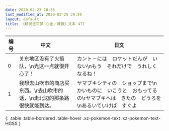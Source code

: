 ```yaml
---
date: 2020-02-23 20:56
last_modified_at: 2020-02-25 20:50
layout: default
title: 《精灵宝可梦 心金／魂银》文本 477
---
```

| 编号 | 中文 | 日文 |
| ---- | ---- | ---- |
| 0 | 关东地区没有了火箭队，\n光这一点就很开心了！ | カント－には　ロケットだんが　いない\nもう　それだけで　うれしくなるね！ |
| 1 | 我想去山吹市的商店买东西。\r去山吹市的话，\n走北边的那条路很快就能到达。 | ヤマブキシティの　ショップまで\nかいものに　いこうと　おもってるの\rヤマブキへは　きたの　どうろを\nあるいていけば　すぐよ |
{: .table .table-bordered .table-hover .xz-pokemon-text .xz-pokemon-text-HGSS }